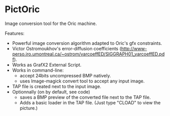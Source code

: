 # PictOric
Image conversion tool for the Oric machine.

Features:
* Powerful image conversion algorithm adapted to Oric's gfx constraints.
* Victor Ostromoukhov's error-diffusion coefficients (http://www-perso.iro.umontreal.ca/~ostrom/varcoeffED/SIGGRAPH01_varcoeffED.pdf).
* Works as GrafX2 External Script.
* Works in command-line:
	* accept 24bits uncompressed BMP natively.
	* uses Image-magick convert tool to accept any input image.
* TAP file is created next to the input image.
* Optionnally (on by default, see code) 
	* saves a BMP preview of the converted file next to the TAP file.
	* Adds a basic loader in the TAP file. (Just type "CLOAD" to view the picture.)
	